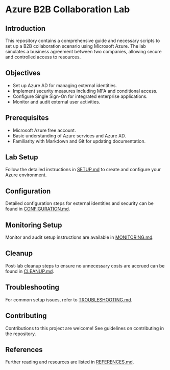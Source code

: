 # Azure B2B Collaboration Lab

## Introduction
This repository contains a comprehensive guide and necessary scripts to set up a B2B collaboration scenario using Microsoft Azure. The lab simulates a business agreement between two companies, allowing secure and controlled access to resources.

## Objectives
- Set up Azure AD for managing external identities.
- Implement security measures including MFA and conditional access.
- Configure Single Sign-On for integrated enterprise applications.
- Monitor and audit external user activities.

## Prerequisites
- Microsoft Azure free account.
- Basic understanding of Azure services and Azure AD.
- Familiarity with Markdown and Git for updating documentation.

## Lab Setup
Follow the detailed instructions in [SETUP.md](./SETUP.md) to create and configure your Azure environment.

## Configuration
Detailed configuration steps for external identities and security can be found in [CONFIGURATION.md](./CONFIGURATION.md).

## Monitoring Setup
Monitor and audit setup instructions are available in [MONITORING.md](./MONITORING.md).

## Cleanup
Post-lab cleanup steps to ensure no unnecessary costs are accrued can be found in [CLEANUP.md](./CLEANUP.md).

## Troubleshooting
For common setup issues, refer to [TROUBLESHOOTING.md](./TROUBLESHOOTING.md).

## Contributing
Contributions to this project are welcome! See guidelines on contributing in the repository.

## References
Further reading and resources are listed in [REFERENCES.md](./REFERENCES.md).
